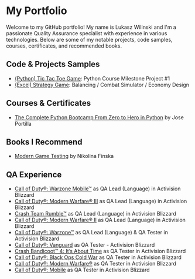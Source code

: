 # My Portfolio

Welcome to my GitHub portfolio! My name is Lukasz Wilinski and I'm a passionate Quality Assurance specialist with experience in various technologies. Below are some of my notable projects, code samples, courses, certificates, and recommended books.

## Code & Projects Samples
- [(Python) Tic Tac Toe Game](https://github.com/LukaszWilinski95/LukaszWilinski95.github.io/blob/main/(Python)%20Tic%20Tac%20Toe.py): Python Course Milestone Project #1
- [(Excel) Strategy Game](https://github.com/LukaszWilinski95/LukaszWilinski95.github.io/blob/main/(Excel)%20Strategy_Game_datasheet.xlsx): Balancing / Combat Simulator / Economy Design

## Courses & Certificates
- [The Complete Python Bootcamp From Zero to Hero in Python](https://www.udemy.com/course/complete-python-bootcamp/) by Jose Portilla

## Books I Recommend
- [Modern Game Testing](https://www.google.co.uk/books/edition/Modern_Game_Testing/IEDHEAAAQBAJ?hl=en&gbpv=0) by Nikolina Finska

## QA Experience
- [Call of Duty®: Warzone Mobile™](https://play.google.com/store/apps/details?id=com.activision.callofduty.warzone&hl=en_GB&gl=US) as QA Lead (Language) in Activision Blizzard
- [Call of Duty®: Modern Warfare® III](https://store.steampowered.com/app/2519060/Call_of_Duty_Modern_Warfare_III/) as QA Lead (Language) in Activision Blizzard
- [Crash Team Rumble™](https://www.xbox.com/en-GB/games/store/crash-team-rumble-standard-edition/9PLQTD4LT2KS) as QA Lead (Language) in Activision Blizzard
- [Call of Duty®: Modern Warfare® II](https://store.steampowered.com/app/1962660/Call_of_Duty_Modern_Warfare_II/) as QA Lead (Language) in Activision Blizzard
- [Call of Duty®: Warzone™](https://store.steampowered.com/app/1962663/Call_of_Duty_Warzone/) as QA Lead (Language) & QA Tester in Activision Blizzard
- [Call of Duty®: Vanguard](https://store.steampowered.com/app/1985820/Call_of_Duty_Vanguard/) as QA Tester - Activision Blizzard
- [Crash Bandicoot™ 4: It’s About Time](https://store.steampowered.com/app/1378990/Crash_Bandicoot_4_Its_About_Time/) as QA Tester in Activision Blizzard
- [Call of Duty®: Black Ops Cold War](https://store.steampowered.com/app/1985810/Call_of_Duty_Black_Ops_Cold_War/) as QA Tester in Activision Blizzard
- [Call of Duty®: Modern Warfare®](https://store.steampowered.com/app/2000950/Call_of_Duty_Modern_Warfare/) as QA Tester in Activision Blizzard
- [Call of Duty®: Mobile](https://play.google.com/store/apps/details?id=com.activision.callofduty.shooter&hl=en_GB&gl=US&pli=1) as QA Tester in Activision Blizzard
